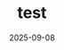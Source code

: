---
title: "test"
creator: "ljf12825" 
tags: ["Unity", "Game"]
draft: false
featured_image: "/images/gamelife.jpg"
summary: "test summary"
date: 2025-09-08
---